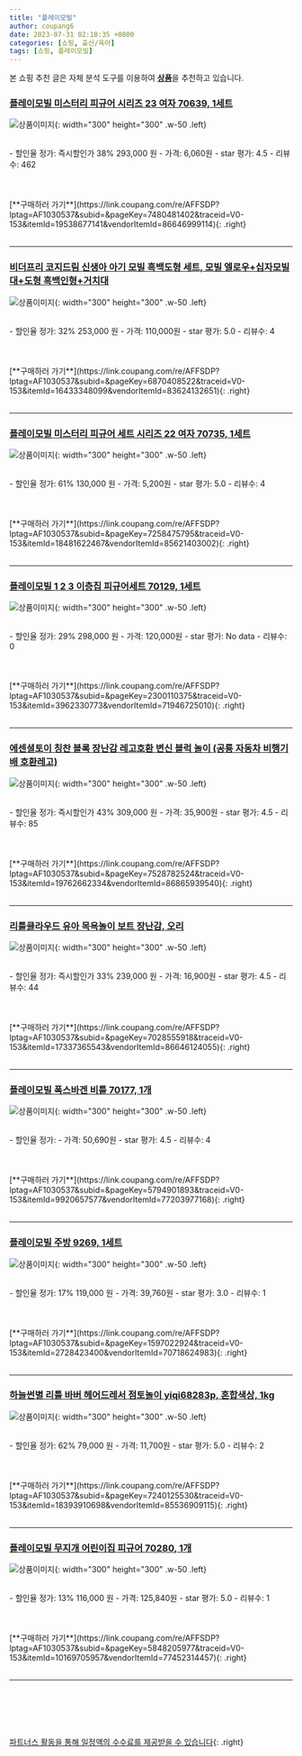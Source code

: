 ```yaml
---
title: "플레이모빌"
author: coupang6
date: 2023-07-31 02:10:35 +0800
categories: [쇼핑, 출산/육아]
tags: [쇼핑, 플레이모빌]
---
```


본 쇼핑 추천 글은 자체 분석 도구를 이용하여 [**상품**](https://link.coupang.com/a/bao1ui)을 추천하고 있습니다.

### [플레이모빌 미스터리 피규어 시리즈 23 여자 70639, 1세트](https://link.coupang.com/re/AFFSDP?lptag=AF1030537&subid=&pageKey=7480481402&traceid=V0-153&itemId=19538677141&vendorItemId=86646999114)

![상품이미지](https://thumbnail9.coupangcdn.com/thumbnails/remote/230x230ex/image/retail/images/2023/07/21/12/9/4c0bb1b9-5740-47a1-b7eb-4c0935ff0903.jpg){: width="300" height="300" .w-50 .left}


<br>
- 할인율 정가: 즉시할인가 38%  293,000   원
- 가격: 6,060원
- star 평가: 4.5
- 리뷰수: 462
<br>
<br>
<br>
<br>
[**구매하러 가기**](https://link.coupang.com/re/AFFSDP?lptag=AF1030537&subid=&pageKey=7480481402&traceid=V0-153&itemId=19538677141&vendorItemId=86646999114){: .right}
<br>
<br>

---

### [비더프리 코지드림 신생아 아기 모빌 흑백도형 세트, 모빌 엘로우+십자모빌대+도형 흑백인형+거치대](https://link.coupang.com/re/AFFSDP?lptag=AF1030537&subid=&pageKey=6870408522&traceid=V0-153&itemId=16433348099&vendorItemId=83624132651)

![상품이미지](https://thumbnail9.coupangcdn.com/thumbnails/remote/230x230ex/image/vendor_inventory/9cdc/090c3162b497013d62908350921e7536965600785b62f366fd2fa3bfa7ab.jpg){: width="300" height="300" .w-50 .left}


<br>
- 할인율 정가: 32%  253,000   원
- 가격: 110,000원
- star 평가: 5.0
- 리뷰수: 4
<br>
<br>
<br>
<br>
[**구매하러 가기**](https://link.coupang.com/re/AFFSDP?lptag=AF1030537&subid=&pageKey=6870408522&traceid=V0-153&itemId=16433348099&vendorItemId=83624132651){: .right}
<br>
<br>

---

### [플레이모빌 미스터리 피규어 세트 시리즈 22 여자 70735, 1세트](https://link.coupang.com/re/AFFSDP?lptag=AF1030537&subid=&pageKey=7258475795&traceid=V0-153&itemId=18481622467&vendorItemId=85621403002)

![상품이미지](https://thumbnail8.coupangcdn.com/thumbnails/remote/230x230ex/image/rs_quotation_api/nnuhslol/a82c238e97104046bca697d266010030.jpg){: width="300" height="300" .w-50 .left}


<br>
- 할인율 정가: 61%  130,000   원
- 가격: 5,200원
- star 평가: 5.0
- 리뷰수: 4
<br>
<br>
<br>
<br>
[**구매하러 가기**](https://link.coupang.com/re/AFFSDP?lptag=AF1030537&subid=&pageKey=7258475795&traceid=V0-153&itemId=18481622467&vendorItemId=85621403002){: .right}
<br>
<br>

---

### [플레이모빌 1 2 3 이층집 피규어세트 70129, 1세트](https://link.coupang.com/re/AFFSDP?lptag=AF1030537&subid=&pageKey=2300110375&traceid=V0-153&itemId=3962330773&vendorItemId=71946725010)

![상품이미지](https://thumbnail10.coupangcdn.com/thumbnails/remote/230x230ex/image/retail/images/2020/10/26/18/7/565278b6-5289-43c7-8ab4-7d3763332d76.jpg){: width="300" height="300" .w-50 .left}


<br>
- 할인율 정가: 29%  298,000   원
- 가격: 120,000원
- star 평가: No data
- 리뷰수: 0
<br>
<br>
<br>
<br>
[**구매하러 가기**](https://link.coupang.com/re/AFFSDP?lptag=AF1030537&subid=&pageKey=2300110375&traceid=V0-153&itemId=3962330773&vendorItemId=71946725010){: .right}
<br>
<br>

---

### [에센셜토이 칭찬 블록 장난감 레고호환 변신 블럭 놀이 (공룡 자동차 비행기 배 호환레고)](https://link.coupang.com/re/AFFSDP?lptag=AF1030537&subid=&pageKey=7528782524&traceid=V0-153&itemId=19762662334&vendorItemId=86865939540)

![상품이미지](https://thumbnail8.coupangcdn.com/thumbnails/remote/230x230ex/image/vendor_inventory/f979/2875185681cd645f571f523100033965fdb20dccbec202ef9aff8634a57a.jpg){: width="300" height="300" .w-50 .left}


<br>
- 할인율 정가: 즉시할인가 43%  309,000   원
- 가격: 35,900원
- star 평가: 4.5
- 리뷰수: 85
<br>
<br>
<br>
<br>
[**구매하러 가기**](https://link.coupang.com/re/AFFSDP?lptag=AF1030537&subid=&pageKey=7528782524&traceid=V0-153&itemId=19762662334&vendorItemId=86865939540){: .right}
<br>
<br>

---

### [리틀클라우드 유아 목욕놀이 보트 장난감, 오리](https://link.coupang.com/re/AFFSDP?lptag=AF1030537&subid=&pageKey=7028555918&traceid=V0-153&itemId=17337365543&vendorItemId=86646124055)

![상품이미지](https://thumbnail6.coupangcdn.com/thumbnails/remote/230x230ex/image/retail/images/2023/07/21/11/4/0efe11d4-5855-475b-a561-c3c8016dfc03.jpg){: width="300" height="300" .w-50 .left}


<br>
- 할인율 정가: 즉시할인가 33%  239,000   원
- 가격: 16,900원
- star 평가: 4.5
- 리뷰수: 44
<br>
<br>
<br>
<br>
[**구매하러 가기**](https://link.coupang.com/re/AFFSDP?lptag=AF1030537&subid=&pageKey=7028555918&traceid=V0-153&itemId=17337365543&vendorItemId=86646124055){: .right}
<br>
<br>

---

### [플레이모빌 폭스바겐 비틀 70177, 1개](https://link.coupang.com/re/AFFSDP?lptag=AF1030537&subid=&pageKey=5794901893&traceid=V0-153&itemId=9920657577&vendorItemId=77203977168)

![상품이미지](https://thumbnail8.coupangcdn.com/thumbnails/remote/230x230ex/image/rs_quotation_api/yj3pnznt/cee3055be4e44046ad2339bdeda3fda6.jpg){: width="300" height="300" .w-50 .left}


<br>
- 할인율 정가: 
- 가격: 50,690원
- star 평가: 4.5
- 리뷰수: 4
<br>
<br>
<br>
<br>
[**구매하러 가기**](https://link.coupang.com/re/AFFSDP?lptag=AF1030537&subid=&pageKey=5794901893&traceid=V0-153&itemId=9920657577&vendorItemId=77203977168){: .right}
<br>
<br>

---

### [플레이모빌 주방 9269, 1세트](https://link.coupang.com/re/AFFSDP?lptag=AF1030537&subid=&pageKey=1597022924&traceid=V0-153&itemId=2728423400&vendorItemId=70718624983)

![상품이미지](https://thumbnail10.coupangcdn.com/thumbnails/remote/230x230ex/image/retail/images/2020/05/12/18/4/a9463776-9494-442d-968a-99d51d42b5ff.jpg){: width="300" height="300" .w-50 .left}


<br>
- 할인율 정가: 17%  119,000   원
- 가격: 39,760원
- star 평가: 3.0
- 리뷰수: 1
<br>
<br>
<br>
<br>
[**구매하러 가기**](https://link.coupang.com/re/AFFSDP?lptag=AF1030537&subid=&pageKey=1597022924&traceid=V0-153&itemId=2728423400&vendorItemId=70718624983){: .right}
<br>
<br>

---

### [하늘썬별 리틀 바버 헤어드레서 점토놀이 yiqi68283p, 혼합색상, 1kg](https://link.coupang.com/re/AFFSDP?lptag=AF1030537&subid=&pageKey=7240125530&traceid=V0-153&itemId=18393910698&vendorItemId=85536909115)

![상품이미지](https://thumbnail8.coupangcdn.com/thumbnails/remote/230x230ex/image/rs_quotation_api/fqk21fnz/8e56aad959e34d12a4d9bfd59387dd6a.jpg){: width="300" height="300" .w-50 .left}


<br>
- 할인율 정가: 62%  79,000   원
- 가격: 11,700원
- star 평가: 5.0
- 리뷰수: 2
<br>
<br>
<br>
<br>
[**구매하러 가기**](https://link.coupang.com/re/AFFSDP?lptag=AF1030537&subid=&pageKey=7240125530&traceid=V0-153&itemId=18393910698&vendorItemId=85536909115){: .right}
<br>
<br>

---

### [플레이모빌 무지개 어린이집 피규어 70280, 1개](https://link.coupang.com/re/AFFSDP?lptag=AF1030537&subid=&pageKey=5848205977&traceid=V0-153&itemId=10169705957&vendorItemId=77452314457)

![상품이미지](https://thumbnail9.coupangcdn.com/thumbnails/remote/230x230ex/image/rs_quotation_api/mkj8kmtf/2cecae06a6c741e7849b95b1ae5742e2.jpg){: width="300" height="300" .w-50 .left}


<br>
- 할인율 정가: 13%  116,000   원
- 가격: 125,840원
- star 평가: 5.0
- 리뷰수: 1
<br>
<br>
<br>
<br>
[**구매하러 가기**](https://link.coupang.com/re/AFFSDP?lptag=AF1030537&subid=&pageKey=5848205977&traceid=V0-153&itemId=10169705957&vendorItemId=77452314457){: .right}
<br>
<br>

---
<br><br><br><br><br> [파트너스 활동을 통해 일정액의 수수료를 제공받을 수 있습니다](https://link.coupang.com/a/bao1ui){: .right}